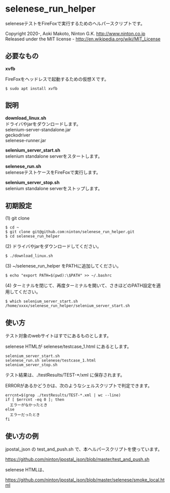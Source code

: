 # selenese_run_helper

seleneseテストをFireFoxで実行するためのヘルパースクリプトです。

Copyright 2020-, Aoki Makoto, Ninton G.K. http://www.ninton.co.jp  
Released under the MIT license - http://en.wikipedia.org/wiki/MIT_License

## 必要なもの

__xvfb__

FireFoxをヘッドレスで起動するための仮想Ｘです。

```
$ sudo apt install xvfb
```


## 説明

__download_linux.sh__  
ドライバやjarをダウンロードします。  
selenium-server-standalone.jar  
geckodriver  
selenese-runner.jar  

__selenium_server_start.sh__  
selenium standalone serverをスタートします。

__selenese_run.sh__  
seleneseテストケースをFireFoxで実行します。

__selenium_server_stop.sh__  
selenium standalone serverをストップします。

## 初期設定

(1) git clone

```
$ cd ~
$ git clone git@github.com:ninton/selenese_run_helper.git
$ cd selenese_run_helper
```

(2) ドライバやjarをダウンロードしてください。

```
$ ./download_linux.sh
```

(3) ~/selenese_run_helper をPATHに追加してください。

```
$ echo "export PATH=$(pwd):\$PATH" >> ~/.bashrc
```

(4) ターミナルを閉じて、再度ターミナルを開いて、さきほどのPATH設定を適用してください。

```
$ which selenium_server_start.sh
/home/xxxx/selenese_run_helper/selenium_server_start.sh
```

## 使い方

テスト対象のwebサイトはすでにあるものとします。

selenese HTMLが selenese/testcase_1.html にあるとします。

```
selenium_server_start.sh
selenese_run.sh selenese/testcase_1.html
selenium_server_stop.sh
```

テスト結果は、./testResults/TEST-*/xml に保存されます。  

ERRORがあるかどうかは、次のようなシェルスクリプトで判定できます。

```
errcnt=$(grep ./testResults/TEST-*.xml | wc --line)
if [ $errcnt -eq 0 ]; then
  エラーがなかったとき
else
  エラーだったとき
fi
```


## 使い方の例

jpostal_json の test_and_push.sh で、本ヘルパースクリプトを使っています。

https://github.com/ninton/jpostal_json/blob/master/test_and_push.sh

selenese HTMLは、

https://github.com/ninton/jpostal_json/blob/master/selenese/smoke_local.html
